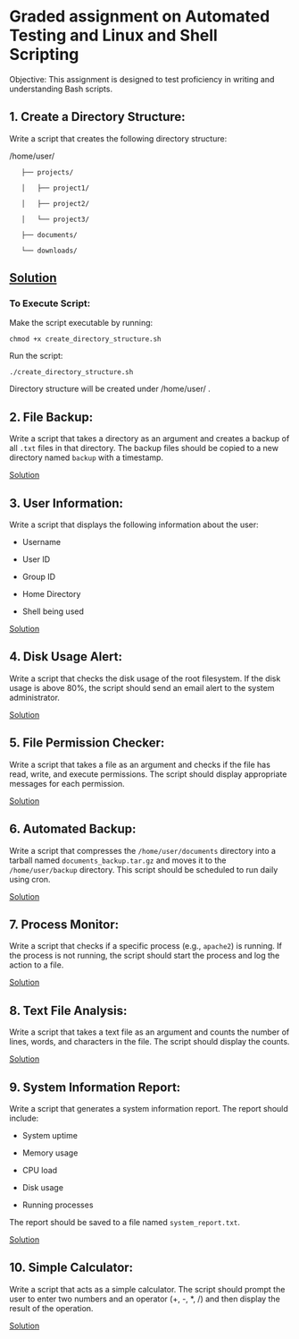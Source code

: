 # Graded assignment on Automated Testing and Linux and Shell Scripting

Objective: This assignment is designed to test proficiency in writing and understanding Bash scripts.

## 1. Create a Directory Structure:

Write a script that creates the following directory structure:

   /home/user/

       ├── projects/

       │   ├── project1/

       │   ├── project2/

       │   └── project3/

       ├── documents/

       └── downloads/
## [Solution](create_directory_structure.sh)

### To Execute Script:

Make the script executable by running: 
~~~
chmod +x create_directory_structure.sh
~~~
Run the script: 
~~~
./create_directory_structure.sh
~~~

Directory structure will be created under /home/user/ .


## 2. File Backup:

Write a script that takes a directory as an argument and creates a backup of all `.txt` files in that directory. The backup files should be copied to a new directory named `backup` with a timestamp.

[Solution]()


## 3. User Information:

Write a script that displays the following information about the user:

   - Username

   - User ID

   - Group ID

   - Home Directory

   - Shell being used
     
[Solution]()


## 4. Disk Usage Alert:

Write a script that checks the disk usage of the root filesystem. If the disk usage is above 80%, the script should send an email alert to the system administrator.

[Solution]()


## 5. File Permission Checker:

Write a script that takes a file as an argument and checks if the file has read, write, and execute permissions. The script should display appropriate messages for each permission.

[Solution]()


## 6. Automated Backup:

Write a script that compresses the `/home/user/documents` directory into a tarball named `documents_backup.tar.gz` and moves it to the `/home/user/backup` directory. This script should be scheduled to run daily using cron.

[Solution]()


## 7. Process Monitor:

Write a script that checks if a specific process (e.g., `apache2`) is running. If the process is not running, the script should start the process and log the action to a file.

[Solution]()


## 8. Text File Analysis:

Write a script that takes a text file as an argument and counts the number of lines, words, and characters in the file. The script should display the counts.

[Solution]()


## 9. System Information Report:

Write a script that generates a system information report. The report should include:

   - System uptime

   - Memory usage

   - CPU load

   - Disk usage

   - Running processes

The report should be saved to a file named `system_report.txt`.

[Solution]()


## 10. Simple Calculator:

Write a script that acts as a simple calculator. The script should prompt the user to enter two numbers and an operator (+, -, *, /) and then display the result of the operation.

[Solution]()
